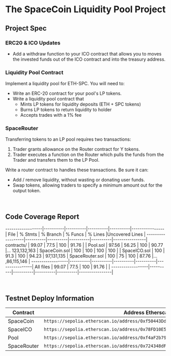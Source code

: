 # The SpaceCoin Liquidity Pool Project

## Project Spec

### ERC20 & ICO Updates

- Add a withdraw function to your ICO contract that allows you to moves the invested funds out of the ICO contract and into the treasury address.

### Liquidity Pool Contract

Implement a liquidity pool for ETH-SPC. You will need to:

- Write an ERC-20 contract for your pool's LP tokens.
- Write a liquidity pool contract that
  - Mints LP tokens for liquidity deposits (ETH + SPC tokens)
  - Burns LP tokens to return liquidity to holder
  - Accepts trades with a 1% fee

### SpaceRouter

Transferring tokens to an LP pool requires two transactions:

1. Trader grants allowance on the Router contract for Y tokens.
2. Trader executes a function on the Router which pulls the funds from the Trader and transfers them to the LP Pool.

Write a router contract to handles these transactions. Be sure it can:

- Add / remove liquidity, without wasting or donating user funds.
- Swap tokens, allowing traders to specify a minimum amount out for the output token.

&nbsp;

## Code Coverage Report

------------------|----------|----------|----------|----------|----------------|
File | % Stmts | % Branch | % Funcs | % Lines |Uncovered Lines |
------------------|----------|----------|----------|----------|----------------|
contracts/ | 99.07 | 77.5 | 100 | 91.76 | |
Pool.sol | 97.56 | 56.25 | 100 | 90.77 |... 123,132,163 |
SpaceCoin.sol | 100 | 100 | 100 | 100 | |
SpaceICO.sol | 100 | 91.3 | 100 | 94.23 | 97,131,135 |
SpaceRouter.sol | 100 | 75 | 100 | 87.76 |... ,86,115,146 |
------------------|----------|----------|----------|----------|----------------|
All files | 99.07 | 77.5 | 100 | 91.76 | |
------------------|----------|----------|----------|----------|----------------|

&nbsp;

## Testnet Deploy Information

| Contract    | Address Etherscan Link                                                                 |
| ----------- | -------------------------------------------------------------------------------------- |
| SpaceCoin   | `https://sepolia.etherscan.io/address/0xf50443Dd4558EE696440239ED1dBbe82513B126d#code` |
| SpaceICO    | `https://sepolia.etherscan.io/address/0x78FD10E56327e10cFF9DBdAb4c4994EA88135Ee9#code` |
| Pool        | `https://sepolia.etherscan.io/address/0xf4aF2b797d0723c50a9692726EE7cD7900a8ddEf#code` |
| SpaceRouter | `https://sepolia.etherscan.io/address/0x724348dF0c48be5E5be32fa3b8812a92e4ef50Bc#code` |
